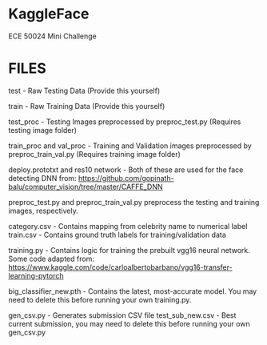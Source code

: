 # KaggleFace
ECE 50024 Mini Challenge

# FILES
test - Raw Testing Data (Provide this yourself)

train - Raw Training Data (Provide this yourself)

test_proc - Testing Images preprocessed by preproc_test.py (Requires testing image folder)

train_proc and val_proc - Training and Validation images preprocessed by preproc_train_val.py (Requires training image folder)

deploy.prototxt and res10 network - Both of these are used for the face detecting DNN from: https://github.com/gopinath-balu/computer_vision/tree/master/CAFFE_DNN

preproc_test.py and preproc_train_val.py preprocess the testing and training images, respectively.


category.csv - Contains mapping from celebrity name to numerical label
train.csv - Contains ground truth labels for training/validation data

training.py - Contains logic for training the prebuilt vgg16 neural network. Some code adapted from: https://www.kaggle.com/code/carloalbertobarbano/vgg16-transfer-learning-pytorch

big_classifier_new.pth - Contains the latest, most-accurate model. You may need to delete this before running your own training.py.

gen_csv.py - Generates submission CSV file
test_sub_new.csv - Best current submission, you may need to delete this before running your own gen_csv.py
